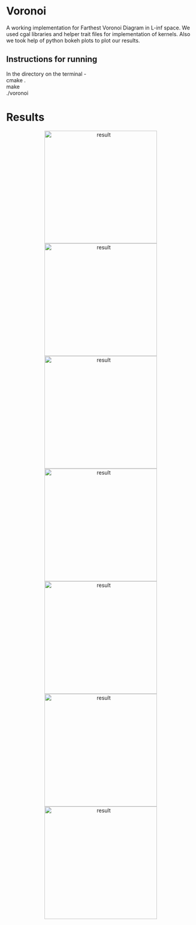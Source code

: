 # Voronoi
A working implementation for Farthest Voronoi Diagram in L-inf space. We used cgal libraries and helper trait files for implementation of kernels. Also we took help of python bokeh plots to plot our results.

## Instructions for running 
In the directory on the terminal - \
cmake . \
make \
./voronoi 

# Results
<p align="center">
<img src="https://github.com/sam6134/Voronoi/blob/main/results/Screenshot%202021-03-11%20at%2011.26.36%20AM.png" width = 300 alt="result">
<img src="https://github.com/sam6134/Voronoi/blob/main/results/Screenshot%202021-03-11%20at%2011.26.43%20AM.png" width = 300 alt="result">
<img src="https://github.com/sam6134/Voronoi/blob/main/results/Screenshot%202021-03-11%20at%2011.26.49%20AM.png"  width = 300 alt="result">
<img src="https://github.com/sam6134/Voronoi/blob/main/results/Screenshot%202021-03-11%20at%2011.26.55%20AM.png" width = 300 alt="result">
<img src="https://github.com/sam6134/Voronoi/blob/main/results/Screenshot%202021-03-11%20at%2011.27.02%20AM.png" width = 300 alt="result">
<img src="https://github.com/sam6134/Voronoi/blob/main/results/Screenshot%202021-03-11%20at%2011.27.11%20AM.png" width = 300 alt="result">
<img src="https://github.com/sam6134/Voronoi/blob/main/results/Screenshot%202021-03-11%20at%2011.27.27%20AM.png" width = 300 alt="result">
</p>
